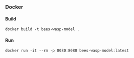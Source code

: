 ### Docker 
#### Build
```
docker build -t bees-wasp-model .
```
#### Run
```
docker run -it --rm -p 8080:8080 bees-wasp-model:latest
```